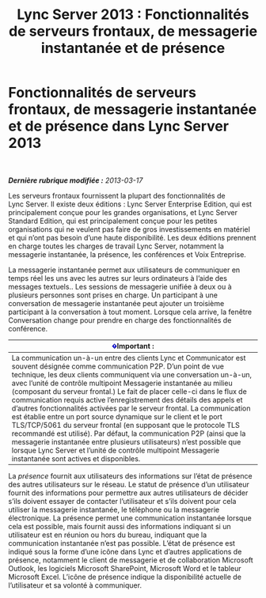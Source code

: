 ﻿---
title: 'Lync Server 2013 : Fonctionnalités de serveurs frontaux, de messagerie instantanée et de présence'
TOCTitle: Fonctionnalités de serveurs frontaux, de messagerie instantanée et de présence
ms:assetid: 05b29536-dcd7-49b5-934a-2ebf20ddc45c
ms:mtpsurl: https://technet.microsoft.com/fr-fr/library/Gg398109(v=OCS.15)
ms:contentKeyID: 49296128
ms.date: 05/20/2016
mtps_version: v=OCS.15
ms.translationtype: HT
---

# Fonctionnalités de serveurs frontaux, de messagerie instantanée et de présence dans Lync Server 2013

 

_**Dernière rubrique modifiée :** 2013-03-17_

Les serveurs frontaux fournissent la plupart des fonctionnalités de Lync Server. Il existe deux éditions : Lync Server Enterprise Edition, qui est principalement conçue pour les grandes organisations, et Lync Server Standard Edition, qui est principalement conçue pour les petites organisations qui ne veulent pas faire de gros investissements en matériel et qui n’ont pas besoin d’une haute disponibilité. Les deux éditions prennent en charge toutes les charges de travail Lync Server, notamment la messagerie instantanée, la présence, les conférences et Voix Entreprise.

La messagerie instantanée permet aux utilisateurs de communiquer en temps réel les uns avec les autres sur leurs ordinateurs à l’aide des messages textuels.. Les sessions de messagerie unifiée à deux ou à plusieurs personnes sont prises en charge. Un participant à une conversation de messagerie instantanée peut ajouter un troisième participant à la conversation à tout moment. Lorsque cela arrive, la fenêtre Conversation change pour prendre en charge des fonctionnalités de conférence.

<table>
<thead>
<tr class="header">
<th><img src="images/Gg425917.important(OCS.15).gif" title="important" alt="important" />Important :</th>
</tr>
</thead>
<tbody>
<tr class="odd">
<td>La communication un-à-un entre des clients Lync et Communicator est souvent désignée comme communication P2P. D’un point de vue technique, les deux clients communiquent via une conversation un-à-un, avec l’unité de contrôle multipoint Messagerie instantanée au milieu (composant du serveur frontal.) Le fait de placer celle-ci dans le flux de communication requis active l’enregistrement des détails des appels et d’autres fonctionnalités activées par le serveur frontal. La communication est établie entre un port source dynamique sur le client et le port TLS/TCP/5061 du serveur frontal (en supposant que le protocole TLS recommandé est utilisé). Par défaut, la communication P2P (ainsi que la messagerie instantanée entre plusieurs utilisateurs) n’est possible que lorsque Lync Server et l’unité de contrôle multipoint Messagerie instantanée sont actives et disponibles.</td>
</tr>
</tbody>
</table>


La *présence* fournit aux utilisateurs des informations sur l’état de présence des autres utilisateurs sur le réseau. Le statut de présence d’un utilisateur fournit des informations pour permettre aux autres utilisateurs de décider s’ils doivent essayer de contacter l’utilisateur et s’ils doivent pour cela utiliser la messagerie instantanée, le téléphone ou la messagerie électronique. La présence permet une communication instantanée lorsque cela est possible, mais fournit aussi des informations indiquant si un utilisateur est en réunion ou hors du bureau, indiquant que la communication instantanée n’est pas possible. L’état de présence est indiqué sous la forme d’une icône dans Lync et d’autres applications de présence, notamment le client de messagerie et de collaboration Microsoft Outlook, les logiciels Microsoft SharePoint, Microsoft Word et le tableur Microsoft Excel. L’icône de présence indique la disponibilité actuelle de l’utilisateur et sa volonté à communiquer.

